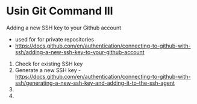 # Usin Git Command lll
Adding  a new SSH key to your Github account
  - used for for private repositories 
  - https://docs.github.com/en/authentication/connecting-to-github-with-ssh/adding-a-new-ssh-key-to-your-github-account

1. Check for existing SSH key
2. Generate a new SSH key - https://docs.github.com/en/authentication/connecting-to-github-with-ssh/generating-a-new-ssh-key-and-adding-it-to-the-ssh-agent
3. 
4.  


